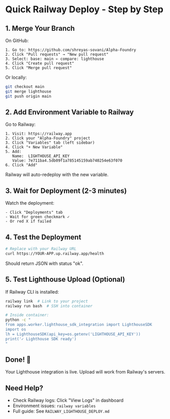 # Quick Railway Deploy - Step by Step

## 1. Merge Your Branch

On GitHub:
```
1. Go to: https://github.com/shreyas-sovani/Alpha-Foundry
2. Click "Pull requests" → "New pull request"
3. Select: base: main ← compare: lighthouse
4. Click "Create pull request"
5. Click "Merge pull request"
```

Or locally:
```bash
git checkout main
git merge lighthouse
git push origin main
```

## 2. Add Environment Variable to Railway

Go to Railway:
```
1. Visit: https://railway.app
2. Click your "Alpha-Foundry" project
3. Click "Variables" tab (left sidebar)
4. Click "+ New Variable"
5. Add:
   Name:  LIGHTHOUSE_API_KEY
   Value: 7e711ba4.5db09f1a785145159ab740254e63f070
6. Click "Add"
```

Railway will auto-redeploy with the new variable.

## 3. Wait for Deployment (2-3 minutes)

Watch the deployment:
```
- Click "Deployments" tab
- Wait for green checkmark ✓
- Or red X if failed
```

## 4. Test the Deployment

```bash
# Replace with your Railway URL
curl https://YOUR-APP.up.railway.app/health
```

Should return JSON with status "ok".

## 5. Test Lighthouse Upload (Optional)

If Railway CLI is installed:
```bash
railway link  # Link to your project
railway run bash  # SSH into container

# Inside container:
python -c "
from apps.worker.lighthouse_sdk_integration import LighthouseSDK
import os
lh = LighthouseSDK(api_key=os.getenv('LIGHTHOUSE_API_KEY'))
print('✓ Lighthouse SDK ready')
"
```

## Done! 🎉

Your Lighthouse integration is live. Upload will work from Railway's servers.

## Need Help?

- Check Railway logs: Click "View Logs" in dashboard
- Environment issues: `railway variables`
- Full guide: See `RAILWAY_LIGHTHOUSE_DEPLOY.md`
